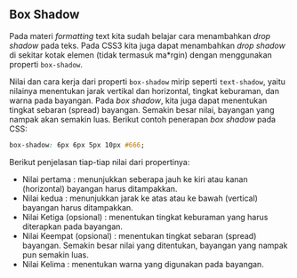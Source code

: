 ## Box Shadow

Pada materi *formatting* text kita sudah belajar cara menambahkan *drop shadow* pada teks. Pada CSS3 kita juga dapat menambahkan *drop shadow* di sekitar kotak elemen (tidak termasuk ma*rgin) dengan menggunakan properti `box-shadow`.

Nilai dan cara kerja dari properti `box-shadow` mirip seperti `text-shadow`, yaitu nilainya menentukan jarak vertikal dan horizontal, tingkat keburaman, dan warna pada bayangan. Pada *box shadow*, kita juga dapat menentukan tingkat sebaran (spread) bayangan. Semakin besar  nilai, bayangan yang nampak akan semakin luas. Berikut contoh penerapan *box shadow* pada CSS:

```css
box-shadow: 6px 6px 5px 10px #666;
```

Berikut penjelasan tiap-tiap nilai dari propertinya:

- Nilai pertama : menunjukkan seberapa jauh ke kiri atau kanan (horizontal) bayangan harus ditampakkan.
- Nilai kedua : menunjukkan jarak ke atas atau ke bawah (vertical) bayangan harus ditampakkan. 
- Nilai Ketiga (opsional) : menentukan tingkat keburaman yang harus diterapkan pada bayangan.
- Nilai Keempat (opsional) : menentukan tingkat sebaran (spread) bayangan. Semakin besar nilai yang ditentukan, bayangan yang nampak pun semakin luas.
- Nilai Kelima : menentukan warna yang digunakan pada bayangan.